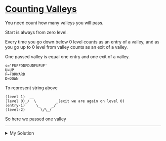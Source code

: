 # [Counting Valleys](https://www.codewars.com/kata/5da9973d06119a000e604cb6)

You need count how many valleys you will pass.

Start is always from zero level.

Every time you go down below 0 level counts as an entry of a valley, and as you go up to 0 level from valley counts as an exit of a valley.

One passed valley is equal one entry and one exit of a valley.

    s='FUFFDDFDUDFUFUF'
    U=UP
    F=FORWARD
    D=DOWN

To represent string above

    (level 1)  __
    (level 0)_/  \         _(exit we are again on level 0)
    (entry-1)     \_     _/
    (level-2)       \/\_/

So here we passed one valley

---

<details><summary>My Solution</summary>

```js
function countingValleys(s) {
  let level = 0
  let count = 0
  s.split('').forEach(v => {
    if (v === 'D') {
      level--
      if (level === -1) count++
    } else if (v === 'U') {
      level++
      if (level === 0) count++
    }
  })

  return Math.floor(count / 2)
}
```

</details>
